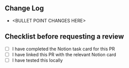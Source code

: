 ## Change Log
* \<BULLET POINT CHANGES HERE>

## Checklist before requesting a review
- [ ] I have completed the Notion task card for this PR
- [ ] I have linked this PR with the relevant Notion card
- [ ] I have tested this locally